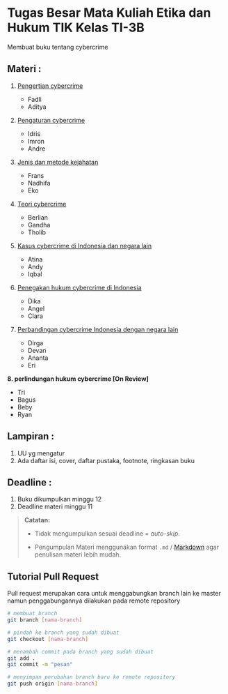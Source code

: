 # Tugas Besar Mata Kuliah Etika dan Hukum TIK Kelas TI-3B

Membuat buku tentang cybercrime

## Materi :
1. [Pengertian cybercrime](Pengertian-CyberCrime.md)
   - Fadli
   - Aditya

2. [Pengaturan cybercrime](Pengaturan-Cybercrime.md)
   - Idris
   - Imron
   - Andre

3. [Jenis dan metode kejahatan](Jenis-dan-Metode-Cybercrime.md)
   - Frans
   - Nadhifa
   - Eko

4. [Teori cybercrime](Teori-Cybercrime.md)
   - Berlian
   - Gandha
   - Tholib

5. [Kasus cybercrime di Indonesia dan negara lain](kasus-cybercrime.md)
   - Atina
   - Andy
   - Iqbal

6. [Penegakan hukum cybercrime di Indonesia](Penegakan-hukum-cybercrime-di-Indonesia.md)
   - Dika
   - Angel
   - Clara

7. [Perbandingan cybercrime Indonesia dengan negara lain](Perbandingan-Cybercrime-di-Indonesia-dengan-Negara-Lain.md)
   - Dirga
   - Devan
   - Ananta
   - Eri

**8. perlindungan hukum cybercrime [On Review]**
   - Tri
   - Bagus
   - Beby
   - Ryan

## Lampiran :
1. UU yg mengatur
2. Ada daftar isi, cover, daftar pustaka, footnote, ringkasan buku

## Deadline :
1. Buku dikumpulkan minggu 12
2. Deadline materi minggu 11

>**Catatan:**  
>- Tidak mengumpulkan sesuai deadline = *auto-skip*.  
>
>- Pengumpulan Materi menggunakan format `.md` / [Markdown](https://github.com/adam-p/markdown-here/wiki/Markdown-Cheatsheet) agar penulisan materi lebih mudah.

## Tutorial Pull Request

Pull request merupakan cara untuk menggabungkan branch lain ke master namun penggabungannya dilakukan pada remote repository

```bash
# membuat branch
git branch [nama-branch]

# pindah ke branch yang sudah dibuat
git checkout [nama-branch]

# menambah commit pada branch yang sudah dibuat
git add .
git commit -m "pesan"

# menyimpan perubahan branch baru ke remote repository
git push origin [nama-branch]
```
